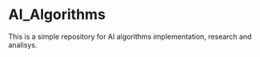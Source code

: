 # AI_Algorithms
This is a simple repository for AI algorithms implementation, research and analisys.

